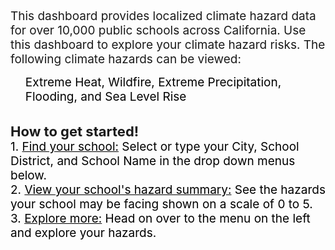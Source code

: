 <br>
<span style="font-size:19px;">This dashboard provides localized climate hazard data for over 10,000 public schools across California. Use this dashboard to explore your climate hazard risks. The following climate hazards can be viewed:
</span>

<ul>
  <span style="color:black;font-size:19px"><i class="fas fa-temperature-arrow-up"></i> Extreme Heat, </span>
   <span style="color:black;font-size:19px"><i class="fas fa-fire"></i> Wildfire, </span>
   <span style="color:black;font-size:19px"><i class="fas fa-cloud-showers-heavy"></i> Extreme Precipitation, </span>
   <span style="color:black;font-size:19px"><i class="fas fa-house-flood-water"></i> Flooding, and </span>
   <span style="color:black;font-size:19px"><i class="fas fa-house-tsunami"></i> Sea Level Rise</span>
  </ul>

<p><br> <span style="font-size:22px;"><b>How to get started!</b></span>
<br>
<span style="color:black;font-size:19px">
1. <u>Find your school:</u> Select or type your City, School District, and School Name in the drop down menus below.<br>
2. <u>View your school's hazard summary:</u> See the hazards your school may be facing shown on a scale of 0 to 5.<br>
3. <u>Explore more:</u> Head on over to the menu on the left and explore your hazards.  

</span>
